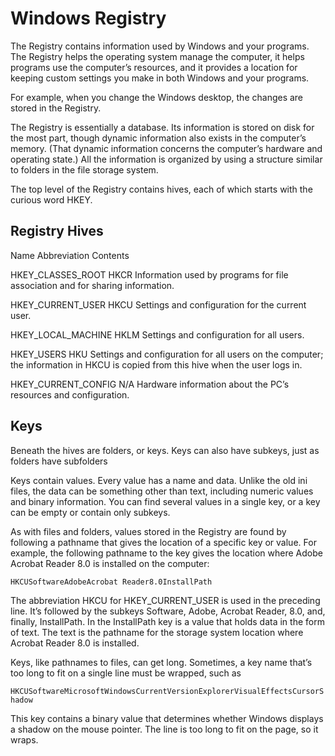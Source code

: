 # Windows Registry

The Registry contains information used by Windows and your programs. The Registry helps the operating system manage the computer, it helps programs use the computer’s resources, and it provides a location for keeping custom settings you make in both Windows and your programs.

For example, when you change the Windows desktop, the changes are stored in the Registry. 

The Registry is essentially a database. Its information is stored on disk for the most part, though dynamic information also exists in the computer’s memory. (That dynamic information concerns the computer’s hardware and operating state.) All the information is organized by using a structure similar to folders in the file storage system.

The top level of the Registry contains hives, each of which starts with the curious word HKEY.

## Registry Hives

Name 	            Abbreviation 	Contents

HKEY_CLASSES_ROOT 	HKCR 	        Information used by programs for file association and for sharing information.

HKEY_CURRENT_USER 	HKCU 	        Settings and configuration for the current user.

HKEY_LOCAL_MACHINE 	HKLM 	        Settings and configuration for all users.

HKEY_USERS 	        HKU 	        Settings and configuration for all users on the computer; the information in HKCU is copied from this hive when the user logs in.

HKEY_CURRENT_CONFIG N/A 	        Hardware information about the PC’s resources and configuration.

## Keys 

Beneath the hives are folders, or keys. Keys can also have subkeys, just as folders have subfolders

Keys contain values. Every value has a name and data. Unlike the old ini files, the data can be something other than text, including numeric values and binary information. You can find several values in a single key, or a key can be empty or contain only subkeys.

As with files and folders, values stored in the Registry are found by following a pathname that gives the location of a specific key or value. For example, the following pathname to the key gives the location where Adobe Acrobat Reader 8.0 is installed on the computer:

`HKCUSoftwareAdobeAcrobat Reader8.0InstallPath`

The abbreviation HKCU for HKEY_CURRENT_USER is used in the preceding line. It’s followed by the subkeys Software, Adobe, Acrobat Reader, 8.0, and, finally, InstallPath. In the InstallPath key is a value that holds data in the form of text. The text is the pathname for the storage system location where Acrobat Reader 8.0 is installed.

Keys, like pathnames to files, can get long. Sometimes, a key name that’s too long to fit on a single line must be wrapped, such as

`HKCUSoftwareMicrosoftWindowsCurrentVersionExplorerVisualEffectsCursorShadow`

This key contains a binary value that determines whether Windows displays a shadow on the mouse pointer. The line is too long to fit on the page, so it wraps.
